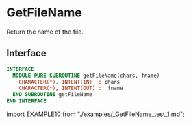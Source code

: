 # GetFileName

<!-- markdownlint-disable MD041 MD013 MD033 MD012 -->

Return the name of the file.

## Interface

<Tabs>
<TabItem value="interface" label="܀ Interface" default>

```fortran
INTERFACE
  MODULE PURE SUBROUTINE getFileName(chars, fname)
    CHARACTER(*), INTENT(IN) :: chars
    CHARACTER(*), INTENT(OUT) :: fname
  END SUBROUTINE getFileName
END INTERFACE
```

</TabItem>

<TabItem value="example" label="️܀ See example">

import EXAMPLE10 from "./examples/_GetFileName_test_1.md";

<EXAMPLE10 />

</TabItem>

<TabItem value="close" label="↢ ">

</TabItem>
</Tabs>
